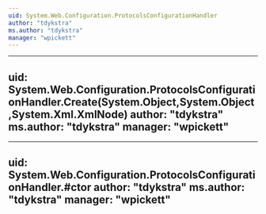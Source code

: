 ```yaml
---
uid: System.Web.Configuration.ProtocolsConfigurationHandler
author: "tdykstra"
ms.author: "tdykstra"
manager: "wpickett"
---
```


---
uid: System.Web.Configuration.ProtocolsConfigurationHandler.Create(System.Object,System.Object,System.Xml.XmlNode)
author: "tdykstra"
ms.author: "tdykstra"
manager: "wpickett"
---

---
uid: System.Web.Configuration.ProtocolsConfigurationHandler.#ctor
author: "tdykstra"
ms.author: "tdykstra"
manager: "wpickett"
---
